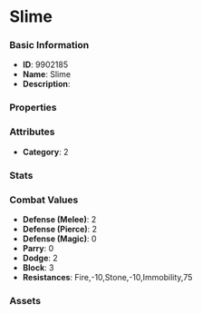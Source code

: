 # Slime



### Basic Information

- **ID**: 9902185
- **Name**: Slime
- **Description**: 

### Properties


### Attributes

- **Category**: 2

### Stats


### Combat Values

- **Defense (Melee)**: 2
- **Defense (Pierce)**: 2
- **Defense (Magic)**: 0
- **Parry**: 0
- **Dodge**: 2
- **Block**: 3
- **Resistances**: Fire,-10,Stone,-10,Immobility,75

### Assets


